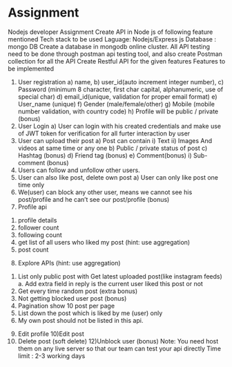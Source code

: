 # Assignment
Nodejs developer Assignment
Create API in Node js of following feature mentioned
Tech stack to be used
Laguage: Nodejs/Express js
Database : mongo DB
Create a database in mongodb online cluster.
All API testing need to be done through postman api testing tool, and also create Postman
collection for all the API
Create Restful API for the given features
Features to be implemented
1) User registration
a) name,
b) user_id(auto increment integer number),
c) Password (minimum 8 character, first char capital, alphanumeric, use of
special char)
d) email_id(unique, validation for proper email format)
e) User_name (unique)
f) Gender (male/female/other)
g) Mobile (mobile number validation, with country code)
h) Profile will be public / private (bonus)
2) User Login
a) User can login with his created credentials and make use of JWT token for
verification for all furter interaction by user
3) User can upload their post
a) Post can contain
i) Text
ii) Images And videos at same time or any one
b) Public / private status of post
c) Hashtag (bonus)
d) Friend tag (bonus)
e) Comment(bonus)
i) Sub-comment (bonus)
4) Users can follow and unfollow other users.
5) User can also like post, delete own post
a) User can only like post one time only
6) We(user) can block any other user, means we cannot see his post/profile and he
can’t see our post/profile (bonus)
7) Profile api
1. profile details
2. follower count
3. following count
4. get list of all users who liked my post (hint: use aggregation)
5. post count
8) Explore APIs (hint: use aggregation)
1. List only public post with Get latest uploaded post(like instagram feeds)
a. Add extra field in reply is the current user liked this post or not
2. Get every time random post (extra bonus)
3. Not getting blocked user post (bonus)
4. Pagination show 10 post per page
5. List down the post which is liked by me (user) only
6. My own post should not be listed in this api.
9) Edit profile
10)Edit post
11) Delete post (soft delete)
12)Unblock user (bonus)
Note: You need host them on any live server so that our team can test your api
directly
Time limit : 2-3 working days
